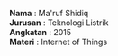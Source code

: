 **Nama** : Ma'ruf Shidiq  
**Jurusan** : Teknologi Listrik  
**Angkatan** : 2015  
**Materi**  : Internet  of Things